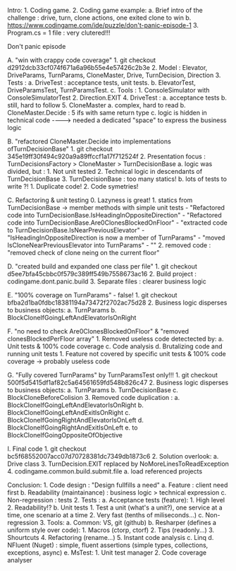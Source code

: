 Intro:
	1. Coding game.
	2. Coding game example: 
		a. Brief intro of the challenge : drive, turn, clone actions, one exited clone to win
		b. https://www.codingame.com/ide/puzzle/don't-panic-episode-1
	3. Program.cs = 1 file : very clutered!!!
		
Don't panic episode

A. "win with crappy code coverage"
	1. git checkout d2912dcb33cf074f671a6a96b55e4e57426c2b3e
	2. Model : Elevator, DriveParams, TurnParams, CloneMaster, Drive, TurnDecision, Direction
	3. Tests : 
		a. DriveTest : acceptance tests, unit tests.
		b. ElevatorTest, DriveParamsTest, TurnParamsTest.
		c. Tools :
			1. ConsoleSimulator with ConsoleSimulatorTest
			2. Direction.EXIT
	4. DriveTest :
		a. acceptance tests
		b. still, hard to follow
	5. CloneMaster
		a. complex, hard to read
		b. CloneMaster.Decide : 5 ifs with same return type
		c. logic is hidden in technical code
		----> needed a dedicated "space" to express the business logic

B. "refactored CloneMaster.Decide into implementations ofTurnDecisionBase"
	1. git checkout 345e19ff30f494c920a9a89ffccf1a17f712524f
	2. Presentation focus : TurnDecisionsFactory > CloneMaster > TurnDecisionBase
		a. logic was divided, but :
			1. Not unit tested
			2. Technical logic in descendants of TurnDecisionBase
			3. TurnDecisionBase : too many statics!
		b. lots of tests to write ?!
			1. Duplicate code!
			2. Code symetries!
			
C. Refactoring & unit testing
	0. Lazyness is great!
	1. statics from TurnDecisionBase -> member methods with simple unit tests
		- "Refactored code into TurnDecisionBase.IsHeadingInOppositeDirection"
		- "Refactored code into TurnDecisionBase.Are0ClonesBlockedOnFloor"
		- "extracted code to TurnDecisionBase.IsNearPreviousElevator"
		- "IsHeadingInOppositeDirection is now a member of TurnParams"
		- "moved IsCloneNearPreviousElevator into TurnParams"
		- ""
	2. removed code : "removed check of clone neing on the current floor"
	
D. "created build and expanded one class per file"
	1. git checkout d5ee7bfa45cbbc0f579c389ff549b7558673ac16
	2. Build project : codingame.dont.panic.build
	3. Separate files : clearer business logic
	
E. "100% coverage on TurnParams" - false!
	1. git checkout bfba2d1ba0fdbc18381194a73472f2702ac75d28
	2. Business logic disperses to business objects:
		a. TurnParams
		b. BlockCloneIfGoingLeftAndElevatorIsOnRight

F. "no need to check Are0ClonesBlockedOnFloor" & "removed clonesBlockedPerFloor array"
	1. Removed useless code detectected by:
		a. Unit tests &	100% code coverage
		c. Code analysis
		d. Brutalizing code and running unit tests
			1. Feature not covered by specific unit tests & 100% code coverage -> probably useless code
		
G. "Fully covered TurnParams" by TurnParamsTest only!!!
	1. git checkout 500f5d5415df1af82c5a64561659fd548b826c47
	2. Business logic disperses to business objects:
		a. TurnParams
		b. TurnDecisionBase
		c. BlockCloneBeforeColision
	3. Removed code duplication :
		a. BlockCloneIfGoingLeftAndElevatorIsOnRight
		b. BlockCloneIfGoingLeftAndExitIsOnRight
		c. BlockCloneIfGoingRightAndElevatorIsOnLeft
		d. BlockCloneIfGoingRightAndExitIsOnLeft
		e. to BlockCloneIfGoingOppositeOfObjective

I. Final code
	1. git checkout bc5f68552007acc07d70728381dc7349db1873c6
	2. Solution overlook:
		a. Drive class
	3. TurnDecision.EXIT replaced by NoMoreLinesToReadException
	4. codingame.common.build.submit.file
		a. load referenced projects
		

Conclusion:
	1. Code design : "Design fullfills a need"
		a. Feature : client need first
		b. Readability (maintainance) : business logic > technical expression
		c. Non-regression : tests
	2. Tests :
		a. Acceptance tests (feature):
			1. High level
			2. Readability!?
		b. Unit tests
			1. Test a unit (what's a unit?), one service at a time, one scenario at a time
			2. Very fast (tenths of miliseconds...)
		c. Non-regression
	3. Tools:
		a. Common: VS, git (github)
		b. Resharper (defines a uniform style over code):
			1. Macros (ctorp, ctorf)
			2. Tips (readonly...)
			3. Shourtcuts
			4. Refactoring (rename...)
			5. Instant code analysis
		c. Linq
		d. NFluent (Nuget) : simple, fluent assertions (simple types, collections, exceptions, async)
		e. MsTest:
			1. Unit test manager
			2. Code coverage analyser
		
		
		
	
	
	
	
	
	
